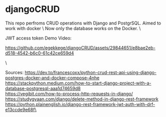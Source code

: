 # djangoCRUD
This repo perfroms CRUD operations with Django and PostgrSQL. Aimed to work with docker \ Now only the database works on the Docker.  \

JWT access token Demo Video:

https://github.com/egekkege/djangoCRUD/assets/29844651/e8bae2eb-d518-4542-b6c0-61c42ce659d4

\


Sources:
https://dev.to/francescoxx/python-crud-rest-api-using-django-postgres-docker-and-docker-compose-4nhe \
https://stackpython.medium.com/how-to-start-django-project-with-a-database-postgresql-aaa1d74659d8  \
https://vegibit.com/how-to-process-http-requests-in-django/  \
https://studygyaan.com/django/delete-method-in-django-rest-framework  \
https://python.plainenglish.io/django-rest-framework-jwt-auth-with-drf-e13ccde9e68f\

